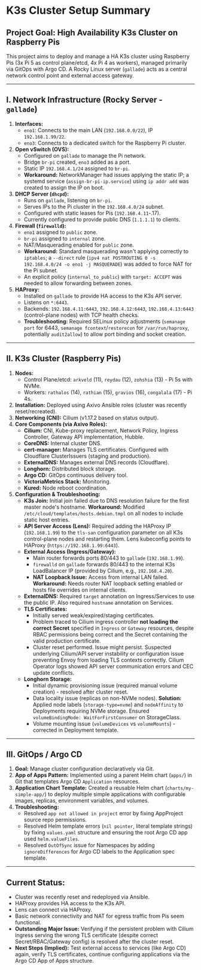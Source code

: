 # K3s Cluster Setup Summary

## Project Goal: High Availability K3s Cluster on Raspberry Pis

This project aims to deploy and manage a HA K3s cluster using Raspberry Pis (3x Pi 5 as control plane/etcd, 4x Pi 4 as workers), managed primarily via GitOps with Argo CD. A Rocky Linux server (`gallade`) acts as a central network control point and external access gateway.

---

## I. Network Infrastructure (Rocky Server - `gallade`)

1.  **Interfaces:**
    * `eno1`: Connects to the main LAN (`192.168.0.0/22`), IP `192.168.1.99/22`.
    * `eno3`: Connects to a dedicated switch for the Raspberry Pi cluster.
2.  **Open vSwitch (OVS):**
    * Configured on `gallade` to manage the Pi network.
    * Bridge `br-pi` created, `eno3` added as a port.
    * Static IP `192.168.4.1/24` assigned to `br-pi`.
    * **Workaround:** NetworkManager had issues applying the static IP; a systemd service (`assign-br-pi-ip.service`) using `ip addr add` was created to assign the IP on boot.
3.  **DHCP Server (`dhcpd`):**
    * Runs on `gallade`, listening on `br-pi`.
    * Serves IPs to the Pi cluster in the `192.168.4.0/24` subnet.
    * Configured with static leases for Pis (`192.168.4.11`-.17).
    * Currently configured to provide public DNS (`1.1.1.1`) to clients.
4.  **Firewall (`firewalld`):**
    * `eno1` assigned to `public` zone.
    * `br-pi` assigned to `internal` zone.
    * NAT/Masquerading enabled for `public` zone.
    * **Workaround:** Standard masquerading wasn't applying correctly to `iptables`; a `--direct` rule (`ipv4 nat POSTROUTING 0 -s 192.168.4.0/24 -o eno1 -j MASQUERADE`) was added to force NAT for the Pi subnet.
    * An explicit policy (`internal_to_public`) with `target: ACCEPT` was needed to allow forwarding between zones.
5.  **HAProxy:**
    * Installed on `gallade` to provide HA access to the K3s API server.
    * Listens on `*:6443`.
    * Backends: `192.168.4.11:6443`, `192.168.4.12:6443`, `192.168.4.13:6443` (control-plane nodes) with TCP health checks.
    * **Troubleshooting:** Required SELinux policy adjustments (`semanage port` for 6443, `semanage fcontext`/`restorecon` for `/var/run/haproxy`, potentially `audit2allow`) to allow port binding and socket creation.

---

## II. K3s Cluster (Raspberry Pis)

1.  **Nodes:**
    * Control Plane/etcd: `arkveld` (11), `reydau` (12), `zohshia` (13) - Pi 5s with NVMe.
    * Workers: `rathalos` (14), `rathian` (15), `gravios` (16), `congalala` (17) - Pi 4s.
2.  **Installation:** Deployed using Axivo Ansible roles (cluster was recently reset/recreated).
3.  **Networking (CNI):** Cilium (v1.17.2 based on status output).
4.  **Core Components (via Axivo Roles):**
    * **Cilium:** CNI, Kube-proxy replacement, Network Policy, Ingress Controller, Gateway API implementation, Hubble.
    * **CoreDNS:** Internal cluster DNS.
    * **cert-manager:** Manages TLS certificates. Configured with Cloudflare ClusterIssuers (staging and production).
    * **ExternalDNS:** Manages external DNS records (Cloudflare).
    * **Longhorn:** Distributed block storage.
    * **Argo CD:** GitOps continuous delivery tool.
    * **VictoriaMetrics Stack:** Monitoring.
    * **Kured:** Node reboot coordination.
5.  **Configuration & Troubleshooting:**
    * **K3s Join:** Initial join failed due to DNS resolution failure for the first master node's hostname. **Workaround:** Modified `/etc/cloud/templates/hosts.debian.tmpl` on all nodes to include static host entries.
    * **API Server Access (Lens):** Required adding the HAProxy IP (`192.168.1.99`) to the `tls-san` configuration parameter on all K3s control-plane nodes and restarting them. Lens kubeconfig points to HAProxy (`https://192.168.1.99:6443`).
    * **External Access (Ingress/Gateway):**
        * Main router forwards ports 80/443 to `gallade` (`192.168.1.99`).
        * `firewalld` on `gallade` forwards 80/443 to the internal K3s LoadBalancer IP (provided by Cilium, e.g., `192.168.4.20`).
        * **NAT Loopback Issue:** Access from internal LAN failed. **Workaround:** Needs router NAT loopback setting enabled or hosts file overrides on internal clients.
    * **ExternalDNS:** Required `target` annotation on Ingress/Services to use the public IP. Also required `hostname` annotation on Services.
    * **TLS Certificates:**
        * Initially served weak/expired/staging certificates.
        * Problem traced to Cilium ingress controller **not loading the correct Secret** specified in `Ingress` or `Gateway` resources, despite RBAC permissions being correct and the Secret containing the valid production certificate.
        * Cluster reset performed. Issue might persist. Suspected underlying Cilium/API server instability or configuration issue preventing Envoy from loading TLS contexts correctly. Cilium Operator logs showed API server communication errors and CEC update conflicts.
    * **Longhorn Storage:**
        * Initial dynamic provisioning issue (required manual volume creation) - resolved after cluster reset.
        * Data locality issue (replicas on non-NVMe nodes). **Solution:** Applied node labels (`storage-type=nvme`) and `nodeAffinity` to Deployments requiring NVMe storage. Ensured `volumeBindingMode: WaitForFirstConsumer` on StorageClass.
        * Volume mounting issue (`volumeDevices` vs `volumeMounts`) - corrected in Deployment template.

---

## III. GitOps / Argo CD

1.  **Goal:** Manage cluster configuration declaratively via Git.
2.  **App of Apps Pattern:** Implemented using a parent Helm chart (`apps/`) in Git that templates Argo CD `Application` resources.
3.  **Application Chart Template:** Created a reusable Helm chart (`charts/my-simple-app/`) to deploy multiple simple applications with configurable images, replicas, environment variables, and volumes.
4.  **Troubleshooting:**
    * Resolved `app not allowed in project` error by fixing AppProject source repo permissions.
    * Resolved Helm template errors (`nil pointer`, literal template strings) by fixing `values.yaml` structure and ensuring the root Argo CD app used `helm.valueFiles`.
    * Resolved `OutOfSync` issue for Namespaces by adding `ignoreDifferences` for Argo CD labels to the Application spec template.

---

## Current Status:

* Cluster was recently reset and redeployed via Ansible.
* HAProxy provides HA access to the K3s API.
* Lens can connect via HAProxy.
* Basic network connectivity and NAT for egress traffic from Pis seem functional.
* **Outstanding Major Issue:** Verifying if the persistent problem with Cilium ingress serving the wrong TLS certificate (despite correct Secret/RBAC/Gateway config) is resolved after the cluster reset.
* **Next Steps (Implied):** Test external access to services (like Argo CD) again, verify TLS certificates, continue configuring applications via the Argo CD App of Apps structure.

